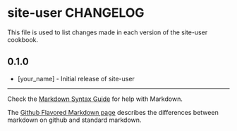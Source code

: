 site-user CHANGELOG
===================

This file is used to list changes made in each version of the site-user cookbook.

0.1.0
-----
- [your_name] - Initial release of site-user

- - -
Check the [Markdown Syntax Guide](http://daringfireball.net/projects/markdown/syntax) for help with Markdown.

The [Github Flavored Markdown page](http://github.github.com/github-flavored-markdown/) describes the differences between markdown on github and standard markdown.
